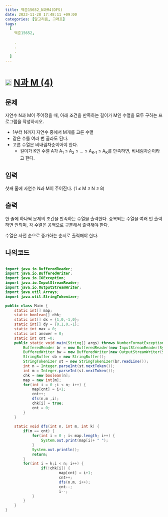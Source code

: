 ```yaml
---
title: 백준15652_N과M4(DFS)
date: 2023-11-28 17:48:11 +09:00
categories: [알고리즘, 그래프]
tags:
  [
    백준15652,
    
    .
    .
    .
  ]
---
```

# <img width="20px"  src="https://d2gd6pc034wcta.cloudfront.net/tier/8.svg" class="solvedac-tier"> [N과 M (4)](https://www.acmicpc.net/problem/15652) 



## 문제
<p>자연수 N과 M이 주어졌을 때, 아래 조건을 만족하는 길이가 M인 수열을 모두 구하는 프로그램을 작성하시오.</p>

<ul>
	<li>1부터 N까지 자연수 중에서 M개를 고른 수열</li>
	<li>같은 수를 여러 번 골라도 된다.</li>
	<li>고른 수열은 비내림차순이어야 한다.
	<ul>
		<li>길이가 K인 수열 A가 A<sub>1</sub> ≤ A<sub>2</sub> ≤ ... ≤ A<sub>K-1</sub> ≤ A<sub>K</sub>를 만족하면, 비내림차순이라고 한다.</li>
	</ul>
	</li>
</ul>

## 입력
<p>첫째 줄에 자연수 N과 M이 주어진다. (1 ≤ M ≤ N ≤ 8)</p>

## 출력
<p>한 줄에 하나씩 문제의 조건을 만족하는 수열을 출력한다. 중복되는 수열을 여러 번 출력하면 안되며, 각 수열은 공백으로 구분해서 출력해야 한다.</p>

<p>수열은 사전 순으로 증가하는 순서로 출력해야 한다.</p>

## 나의코드

```java

import java.io.BufferedReader;
import java.io.BufferedWriter;
import java.io.IOException;
import java.io.InputStreamReader;
import java.io.OutputStreamWriter;
import java.util.Arrays;
import java.util.StringTokenizer;

public class Main {
	static int[] map;
	static boolean[] chk;
	static int[] dx = {1,0,-1,0};
	static int[] dy = {0,1,0,-1};
	static int max = 0;
	static int answer = 0;
	static int cnt =0;
	public static void main(String[] args) throws NumberFormatException, IOException {
		BufferedReader br = new BufferedReader(new InputStreamReader(System.in));
		BufferedWriter bw = new BufferedWriter(new OutputStreamWriter(System.out));
		StringBuffer sb = new StringBuffer();
		StringTokenizer st = new StringTokenizer(br.readLine());
		int n = Integer.parseInt(st.nextToken());
		int m = Integer.parseInt(st.nextToken());
		chk = new boolean[n];
		map = new int[m];
		for(int i = 0 ;i < n; i++) {
			map[cnt] = i+1;
			cnt++;
			dfs(n,m ,i);
			chk[i] = true;
			cnt = 0;
		}
	}
	
	static void dfs(int n, int m, int k) {
		if(m == cnt) {
			for(int i = 0 ; i< map.length; i++) {
				System.out.print(map[i]+ " ");
			}
			System.out.println();
			return;
		}
		for(int i = k;i < n; i++) {
				if(!chk[i]) {
						map[cnt] = i+1;
						cnt++;
						dfs(n,m, i++);
						cnt--;
						i--;
			}
		}
	}
}
```
